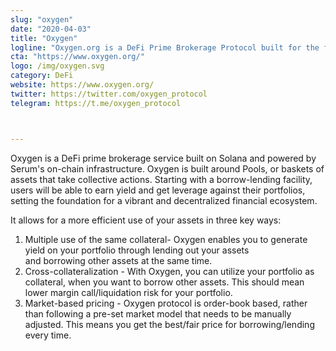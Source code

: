 ```yaml
---
slug: "oxygen"
date: "2020-04-03"
title: "Oxygen"
logline: "Oxygen.org is a DeFi Prime Brokerage Protocol built for the future to support hundreds of millions of people."
cta: "https://www.oxygen.org/"
logo: /img/oxygen.svg
category: DeFi
website: https://www.oxygen.org/
twitter: https://twitter.com/oxygen_protocol
telegram: https://t.me/oxygen_protocol



---
```


Oxygen is a DeFi prime brokerage service built on Solana and powered by Serum's on-chain infrastructure. Oxygen is built around Pools, or baskets of assets that take collective actions. Starting with a borrow-lending facility, users will be able to earn yield and get leverage against their portfolios, setting the foundation for a vibrant and decentralized financial ecosystem.

It allows for a more efficient use of your assets in three key ways:

1. Multiple use of the same collateral- Oxygen enables you to generate yield on your portfolio through lending out your assets  
   and borrowing other assets at the same time.
2. Cross-collateralization - With Oxygen, you can utilize your portfolio as collateral, when you want to borrow other 
   assets. This should mean lower margin call/liquidation risk for your portfolio.
3. Market-based pricing - Oxygen protocol is order-book based, rather than following a pre-set market model that needs to be 
   manually adjusted. This means you get the best/fair price for borrowing/lending every time.
